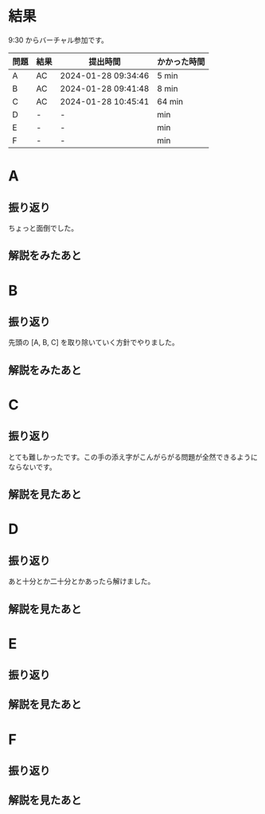 # 結果

9:30 からバーチャル参加です。

| 問題 | 結果 | 提出時間            | かかった時間 |
|------|------|---------------------|--------------|
| A    | AC   | 2024-01-28 09:34:46 | 5 min        |
| B    | AC   | 2024-01-28 09:41:48 | 8 min        |
| C    | AC   | 2024-01-28 10:45:41 | 64 min       |
| D    | -    | -                   |     min      |
| E    | -    | -                   |     min      |
| F    | -    | -                   |     min      |

# A

## 振り返り

ちょっと面倒でした。

## 解説をみたあと

# B

## 振り返り

先頭の [A, B, C] を取り除いていく方針でやりました。

## 解説をみたあと

# C

## 振り返り

とても難しかったです。この手の添え字がこんがらがる問題が全然できるようにならないです。

## 解説を見たあと

# D

## 振り返り

あと十分とか二十分とかあったら解けました。

## 解説を見たあと

# E

## 振り返り

## 解説を見たあと

# F

## 振り返り

## 解説を見たあと
